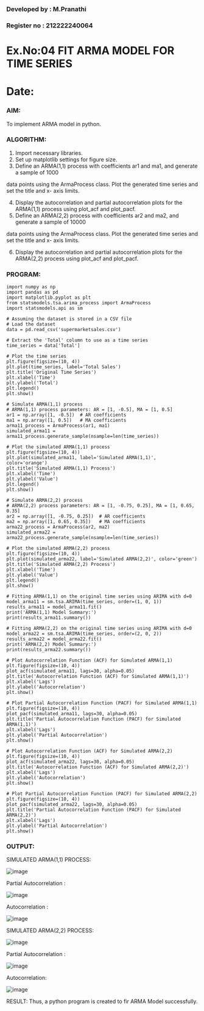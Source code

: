 ### Developed by : M.Pranathi
### Register no : 212222240064
# Ex.No:04   FIT ARMA MODEL FOR TIME SERIES
# Date: 

### AIM:
To implement ARMA model in python.
### ALGORITHM:
1. Import necessary libraries.
2. Set up matplotlib settings for figure size.
3. Define an ARMA(1,1) process with coefficients ar1 and ma1, and generate a sample of 1000

data points using the ArmaProcess class. Plot the generated time series and set the title and x-
axis limits.

4. Display the autocorrelation and partial autocorrelation plots for the ARMA(1,1) process using
plot_acf and plot_pacf.
5. Define an ARMA(2,2) process with coefficients ar2 and ma2, and generate a sample of 10000

data points using the ArmaProcess class. Plot the generated time series and set the title and x-
axis limits.

6. Display the autocorrelation and partial autocorrelation plots for the ARMA(2,2) process using
plot_acf and plot_pacf.
### PROGRAM:
```
import numpy as np
import pandas as pd
import matplotlib.pyplot as plt
from statsmodels.tsa.arima_process import ArmaProcess
import statsmodels.api as sm

# Assuming the dataset is stored in a CSV file
# Load the dataset
data = pd.read_csv('supermarketsales.csv')

# Extract the 'Total' column to use as a time series
time_series = data['Total']

# Plot the time series
plt.figure(figsize=(10, 4))
plt.plot(time_series, label='Total Sales')
plt.title('Original Time Series')
plt.xlabel('Time')
plt.ylabel('Total')
plt.legend()
plt.show()

# Simulate ARMA(1,1) process
# ARMA(1,1) process parameters: AR = [1, -0.5], MA = [1, 0.5]
ar1 = np.array([1, -0.5])  # AR coefficients
ma1 = np.array([1, 0.5])   # MA coefficients
arma11_process = ArmaProcess(ar1, ma1)
simulated_arma11 = arma11_process.generate_sample(nsample=len(time_series))

# Plot the simulated ARMA(1,1) process
plt.figure(figsize=(10, 4))
plt.plot(simulated_arma11, label='Simulated ARMA(1,1)', color='orange')
plt.title('Simulated ARMA(1,1) Process')
plt.xlabel('Time')
plt.ylabel('Value')
plt.legend()
plt.show()

# Simulate ARMA(2,2) process
# ARMA(2,2) process parameters: AR = [1, -0.75, 0.25], MA = [1, 0.65, 0.35]
ar2 = np.array([1, -0.75, 0.25])  # AR coefficients
ma2 = np.array([1, 0.65, 0.35])   # MA coefficients
arma22_process = ArmaProcess(ar2, ma2)
simulated_arma22 = arma22_process.generate_sample(nsample=len(time_series))

# Plot the simulated ARMA(2,2) process
plt.figure(figsize=(10, 4))
plt.plot(simulated_arma22, label='Simulated ARMA(2,2)', color='green')
plt.title('Simulated ARMA(2,2) Process')
plt.xlabel('Time')
plt.ylabel('Value')
plt.legend()
plt.show()

# Fitting ARMA(1,1) on the original time series using ARIMA with d=0
model_arma11 = sm.tsa.ARIMA(time_series, order=(1, 0, 1))
results_arma11 = model_arma11.fit()
print('ARMA(1,1) Model Summary:')
print(results_arma11.summary())

# Fitting ARMA(2,2) on the original time series using ARIMA with d=0
model_arma22 = sm.tsa.ARIMA(time_series, order=(2, 0, 2))
results_arma22 = model_arma22.fit()
print('ARMA(2,2) Model Summary:')
print(results_arma22.summary())

# Plot Autocorrelation Function (ACF) for Simulated ARMA(1,1)
plt.figure(figsize=(10, 4))
plot_acf(simulated_arma11, lags=30, alpha=0.05)
plt.title('Autocorrelation Function (ACF) for Simulated ARMA(1,1)')
plt.xlabel('Lags')
plt.ylabel('Autocorrelation')
plt.show()

# Plot Partial Autocorrelation Function (PACF) for Simulated ARMA(1,1)
plt.figure(figsize=(10, 4))
plot_pacf(simulated_arma11, lags=30, alpha=0.05)
plt.title('Partial Autocorrelation Function (PACF) for Simulated ARMA(1,1)')
plt.xlabel('Lags')
plt.ylabel('Partial Autocorrelation')
plt.show()

# Plot Autocorrelation Function (ACF) for Simulated ARMA(2,2)
plt.figure(figsize=(10, 4))
plot_acf(simulated_arma22, lags=30, alpha=0.05)
plt.title('Autocorrelation Function (ACF) for Simulated ARMA(2,2)')
plt.xlabel('Lags')
plt.ylabel('Autocorrelation')
plt.show()

# Plot Partial Autocorrelation Function (PACF) for Simulated ARMA(2,2)
plt.figure(figsize=(10, 4))
plot_pacf(simulated_arma22, lags=30, alpha=0.05)
plt.title('Partial Autocorrelation Function (PACF) for Simulated ARMA(2,2)')
plt.xlabel('Lags')
plt.ylabel('Partial Autocorrelation')
plt.show()

```

### OUTPUT:
SIMULATED ARMA(1,1) PROCESS:

![image](https://github.com/user-attachments/assets/193209ea-6b73-49a1-a83a-8288e719d6f5)

Partial Autocorrelation :

![image](https://github.com/user-attachments/assets/b46931cb-a288-4b79-afe1-997c1d17fb20)

Autocorrelation :

![image](https://github.com/user-attachments/assets/84c0be38-4b36-4163-9956-e20a2f1b9b56)


SIMULATED ARMA(2,2) PROCESS:

![image](https://github.com/user-attachments/assets/ad73e574-fac6-4f5b-8d27-d8bce571bb29)

Partial Autocorrelation :

![image](https://github.com/user-attachments/assets/fa18ee9d-92c1-453d-82ba-2f981d3075aa)


Autocorrelation:

![image](https://github.com/user-attachments/assets/4c14287d-1c9c-4c0a-8021-7450bb51dc57)


RESULT:
Thus, a python program is created to fir ARMA Model successfully.
